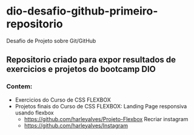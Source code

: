 # dio-desafio-github-primeiro-repositorio
Desafio de Projeto sobre Git/GitHub
## Repositorio criado para expor resultados de exercicios e projetos do bootcamp DIO
### Contem:
- Exercicios do Curso de CSS FLEXBOX
 - Projetos finais do Curso de CSS FLEXBOX:
   Landing Page responsiva usando flexbox
   - https://github.com/harleyalves/Projeto-Flexbox
   Recriar instagram
   - https://github.com/harleyalves/Instagram
